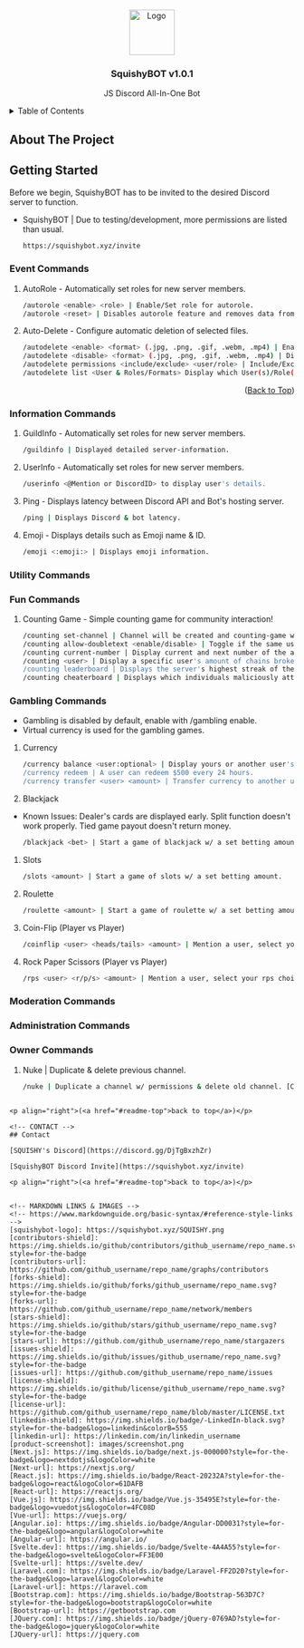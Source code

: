<a id="readme-top"></a>

<!-- PROJECT LOGO -->
<br />
<div align="center">
  <a href="https://github.com/xSQUISHY/SquishyBOT-Instructions">
    <img src="https://squishybot.xyz/SQUISHY.png" alt="Logo" width="80" height="80">
  </a>

<h3 align="center">SquishyBOT v1.0.1</h3>

  <p align="center">
    JS Discord All-In-One Bot
  </p>
</div>



<!-- TABLE OF CONTENTS -->
<details>
  <summary>Table of Contents</summary>
  <ol>
    <li>
      <a href="#about-the-project">About The Project</a>
      <ul>
        <li><a href="#built-with">Built With</a></li>
      </ul>
    </li>
    <li>
      <a href="#getting-started">Getting Started</a>
      <ul>
        <li><a href="#prerequisites">Prerequisites</a></li>
        <li><a href="#installation">Installation</a></li>
      </ul>
    </li>
    <li><a href="#roadmap">Roadmap</a></li>

  </ol>
</details>



<!-- ABOUT THE PROJECT -->
## About The Project

<!-- GETTING STARTED -->
## Getting Started

Before we begin, SquishyBOT has to be invited to the desired Discord server to function.
* SquishyBOT | Due to testing/development, more permissions are listed than usual.
  ```sh
  https://squishybot.xyz/invite
  ```

### Event Commands

1. AutoRole - Automatically set roles for new server members.
   ```sh
   /autorole <enable> <role> | Enable/Set role for autorole.
   /autorole <reset> | Disables autorole feature and removes data from database.
   ```
2. Auto-Delete - Configure automatic deletion of selected files.
   ```sh
   /autodelete <enable> <format> (.jpg, .png, .gif, .webm, .mp4) | Enable the bot to automatically delete specific file formats.
   /autodelete <disable> <format> (.jpg, .png, .gif, .webm, .mp4) | Disable auto-deletion for specific file formats.
   /autodelete permissions <include/exclude> <user/role> | Include/Exclude specific roles from being affected by auto-delete. (All Members By Default)
   /autodelete list <User & Roles/Formats> Display which User(s)/Role(s) are excluded from auto-delete or view enabled/disabled formats.
   ```

<p align="right">(<a href="#readme-top">Back to Top</a>)</p>



### Information Commands

1. GuildInfo - Automatically set roles for new server members.
   ```sh
   /guildinfo | Displayed detailed server-information.
   ```
2. UserInfo - Automatically set roles for new server members.
   ```sh
   /userinfo <@Mention or DiscordID> to display user's details.
   ```
3. Ping - Displays latency between Discord API and Bot's hosting server.
   ```sh
   /ping | Displays Discord & bot latency.
   ```
4. Emoji - Displays details such as Emoji name & ID.
   ```sh
   /emoji <:emoji:> | Displays emoji information.
   ```

### Utility Commands

   
### Fun Commands

1. Counting Game - Simple counting game for community interaction!
   ```sh
   /counting set-channel | Channel will be created and counting-game will be set to the channel.
   /counting allow-doubletext <enable/disable> | Toggle if the same user to count multiple times in a row.
   /counting current-number | Display current and next number of the active count.
   /counting <user> | Display a specific user's amount of chains broken.
   /counting leaderboard | Displays the server's highest streak of the server and who broke the most streaks.
   /counting cheaterboard | Displays which individuals maliciously attempt to destroy the counting chain.
   ```

### Gambling Commands
* Gambling is disabled by default, enable with /gambling enable. 
* Virtual currency is used for the gambling games.
1. Currency
   ```sh
   /currency balance <user:optional> | Display yours or another user's total balance.
   /currency redeem | A user can redeem $500 every 24 hours.
   /currency transfer <user> <amount> | Transfer currency to another user within the server.
   ```
1. Blackjack 
* Known Issues: Dealer's cards are displayed early. Split function doesn't work properly. Tied game payout doesn't return money.
   ```sh
   /blackjack <bet> | Start a game of blackjack w/ a set betting amount.
   ```
1. Slots 
   ```sh
   /slots <amount> | Start a game of slots w/ a set betting amount.
   ```
1. Roulette 
   ```sh
   /roulette <amount> | Start a game of roulette w/ a set betting amount, color option and optional number.
   ```
1. Coin-Flip (Player vs Player)
   ```sh
   /coinflip <user> <heads/tails> <amount> | Mention a user, select your coin side and your betting amount. User will be ping'd about their challenge and once accepted; game will start.
   ```
1. Rock Paper Scissors (Player vs Player)
   ```sh
   /rps <user> <r/p/s> <amount> | Mention a user, select your rps choice and your betting amount. User will be ping'd about their challenge and once accepted; opponent will choose their value of RPS and the game will start.
   ```

### Moderation Commands



### Administration Commands



### Owner Commands
1. Nuke | Duplicate & delete previous channel. 
   ```sh
   /nuke | Duplicate a channel w/ permissions & delete old channel. [Confirmation Message Included]
```

<p align="right">(<a href="#readme-top">back to top</a>)</p>

<!-- CONTACT -->
## Contact

[SQUISHY's Discord](https://discord.gg/DjTgBxzhZr)

[SquishyBOT Discord Invite](https://squishybot.xyz/invite)

<p align="right">(<a href="#readme-top">back to top</a>)</p>


<!-- MARKDOWN LINKS & IMAGES -->
<!-- https://www.markdownguide.org/basic-syntax/#reference-style-links -->
[squishybot-logo]: https://squishybot.xyz/SQUISHY.png
[contributors-shield]: https://img.shields.io/github/contributors/github_username/repo_name.svg?style=for-the-badge
[contributors-url]: https://github.com/github_username/repo_name/graphs/contributors
[forks-shield]: https://img.shields.io/github/forks/github_username/repo_name.svg?style=for-the-badge
[forks-url]: https://github.com/github_username/repo_name/network/members
[stars-shield]: https://img.shields.io/github/stars/github_username/repo_name.svg?style=for-the-badge
[stars-url]: https://github.com/github_username/repo_name/stargazers
[issues-shield]: https://img.shields.io/github/issues/github_username/repo_name.svg?style=for-the-badge
[issues-url]: https://github.com/github_username/repo_name/issues
[license-shield]: https://img.shields.io/github/license/github_username/repo_name.svg?style=for-the-badge
[license-url]: https://github.com/github_username/repo_name/blob/master/LICENSE.txt
[linkedin-shield]: https://img.shields.io/badge/-LinkedIn-black.svg?style=for-the-badge&logo=linkedin&colorB=555
[linkedin-url]: https://linkedin.com/in/linkedin_username
[product-screenshot]: images/screenshot.png
[Next.js]: https://img.shields.io/badge/next.js-000000?style=for-the-badge&logo=nextdotjs&logoColor=white
[Next-url]: https://nextjs.org/
[React.js]: https://img.shields.io/badge/React-20232A?style=for-the-badge&logo=react&logoColor=61DAFB
[React-url]: https://reactjs.org/
[Vue.js]: https://img.shields.io/badge/Vue.js-35495E?style=for-the-badge&logo=vuedotjs&logoColor=4FC08D
[Vue-url]: https://vuejs.org/
[Angular.io]: https://img.shields.io/badge/Angular-DD0031?style=for-the-badge&logo=angular&logoColor=white
[Angular-url]: https://angular.io/
[Svelte.dev]: https://img.shields.io/badge/Svelte-4A4A55?style=for-the-badge&logo=svelte&logoColor=FF3E00
[Svelte-url]: https://svelte.dev/
[Laravel.com]: https://img.shields.io/badge/Laravel-FF2D20?style=for-the-badge&logo=laravel&logoColor=white
[Laravel-url]: https://laravel.com
[Bootstrap.com]: https://img.shields.io/badge/Bootstrap-563D7C?style=for-the-badge&logo=bootstrap&logoColor=white
[Bootstrap-url]: https://getbootstrap.com
[JQuery.com]: https://img.shields.io/badge/jQuery-0769AD?style=for-the-badge&logo=jquery&logoColor=white
[JQuery-url]: https://jquery.com 
